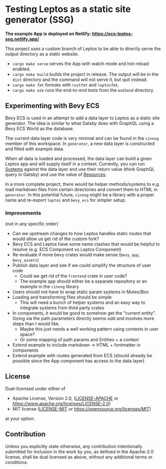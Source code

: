 # Testing Leptos as a static site generator (SSG)

**The example App is deployed on Netlify: https://ecs-leptos-ssg.netlify.app/**

This project uses a custom branch of Leptos to be able to directly serve the output directory as a static website.

- `cargo make serve` serves the App with watch mode and hot-reload enabled.
- `cargo make build` builds the project in release. The output will be in the `dist` directory and the command will not serve it, but quit instead.
- `cargo make fmt` formats with `rustfmt` and `leptosfmt`.
- `cargo make e2e` runs the end-to-end tests from the `end2end` directory.

## Experimenting with Bevy ECS

Bevy ECS is used in an attempt to add a data layer to Leptos as a static site generator. The idea is similar to what Gatsby does with GraphQL using a Bevy ECS World as the database.

The current data layer code is very minimal and can be found in the `cinnog` member of this workspace. In `generator`, a new data layer is constructed and filled with example data.

When all data is loaded and processed, the data layer can build a given Leptos app and will supply itself in a context. Currently, you can run [Systems][bevy_systems] against the data layer and use their return value (think GraphQL query in Gatsby) and use the value of [Resources][bevy_resources].

In a more complete project, there would be helper methods/systems to e.g. load markdown files from certain directories and convert them to HTML in `generator`. In this potential future, `cinnog` might be a library with a proper name and re-export `leptos` and `bevy_ecs` for simpler setup.

### Improvements

(not in any specific order)
- Can we upstream changes to how Leptos handles static routes that would allow us get rid of the custom fork?
- Bevy ECS and Leptos have some name clashes that would be helpful to resolve (e.g. ECS Component vs Leptos Component)
- Re-evaluate if more bevy crates would make sense (`bevy_app`, `bevy_assets`)
- Publish data layer and see if we could simplify the structure of user code
  - Could we get rid of the `frontend` crate in user code?
  - The example app should either be a separate repository or an example in the `cinnog` library
- Users should not have to wrap static param systems in Mutex/Box
- Loading and transforming files should be simple
  - This will need a bunch of helper systems and an easy way to integrate systems from third party crates
- In components, it would be good to somehow get the "current entity". Going via the path parameters directly seems odd and involves more steps than I would like.
  - Maybe this just needs a well working pattern using contexts in user space?
  - Or some mapping of path params and Entities + a context
- Extend example to include markdown -> HTML + fontmatter in components
- Extend example with routes generated from ECS (should already be possible since the App component has access to the data layer)

## License

Dual-licensed under either of

- Apache License, Version 2.0, ([LICENSE-APACHE](/LICENSE-APACHE) or https://www.apache.org/licenses/LICENSE-2.0)
- MIT license ([LICENSE-MIT](/LICENSE-MIT) or https://opensource.org/licenses/MIT)

at your option.

## Contribution

Unless you explicitly state otherwise, any contribution intentionally submitted
for inclusion in the work by you, as defined in the Apache-2.0 license, shall be dual licensed as above, without any
additional terms or conditions.

[bevy_systems]: https://bevy-cheatbook.github.io/programming/systems.html?highlight=system#systems
[bevy_resources]: https://bevy-cheatbook.github.io/programming/res.html
